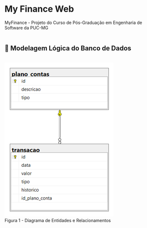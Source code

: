 # My Finance Web
MyFinance - Projeto do Curso de Pós-Graduação em Engenharia de Software da PUC-MG
<br />
<br />

## 📝 Modelagem Lógica do Banco de Dados
<br />
<img src="docs/DER.png" alt="diagrama">
<br />
Figura 1 - Diagrama de Entidades e Relacionamentos
